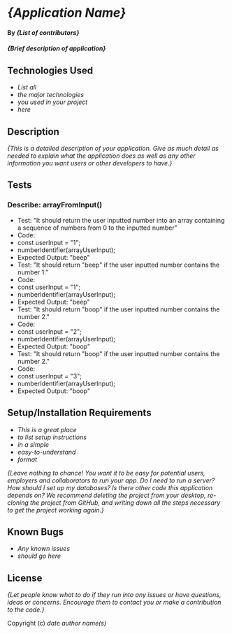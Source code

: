 # _{Application Name}_

#### By _**{List of contributors}**_

#### _{Brief description of application}_

## Technologies Used

* _List all_
* _the major technologies_
* _you used in your project_
* _here_

## Description

_{This is a detailed description of your application. Give as much detail as needed to explain what the application does as well as any other information you want users or other developers to have.}_

## Tests

### Describe: arrayFromInput()

* Test: "It should return the user inputted number into an array containing a sequence of numbers from 0 to the inputted number"
* Code:
* const userInput = "1";
* numberIdentifier(arrayUserInput);
* Expected Output: "beep"
* Test: "It should return "beep" if the user inputted number contains the number  1."
* Code:
* const userInput = "1";
* numberIdentifier(arrayUserInput);
* Expected Output: "beep"
* Test: "It should return "boop" if the user inputted number contains the number 2."
* Code:
* const userInput = "2";
* numberIdentifier(arrayUserInput);
* Expected Output: "boop"
* Test: "It should return "boop" if the user inputted number contains the number 2."
* Code:
* const userInput = "3";
* numberIdentifier(arrayUserInput);
* Expected Output: "boop"

## Setup/Installation Requirements

* _This is a great place_
* _to list setup instructions_
* _in a simple_
* _easy-to-understand_
* _format_

_{Leave nothing to chance! You want it to be easy for potential users, employers and collaborators to run your app. Do I need to run a server? How should I set up my databases? Is there other code this application depends on? We recommend deleting the project from your desktop, re-cloning the project from GitHub, and writing down all the steps necessary to get the project working again.}_

## Known Bugs

* _Any known issues_
* _should go here_

## License

_{Let people know what to do if they run into any issues or have questions, ideas or concerns.  Encourage them to contact you or make a contribution to the code.}_

Copyright (c) _date_ _author name(s)_